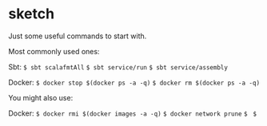 # sketch

Just some useful commands to start with.

Most commonly used ones:

Sbt:
`$ sbt scalafmtAll`
`$ sbt service/run`
`$ sbt service/assembly`

Docker:
`$ docker stop $(docker ps -a -q)`
`$ docker rm $(docker ps -a -q)`

You might also use:

Docker:
`$ docker rmi $(docker images -a -q)`
`$ docker network prune`
`$ `
`$ `
